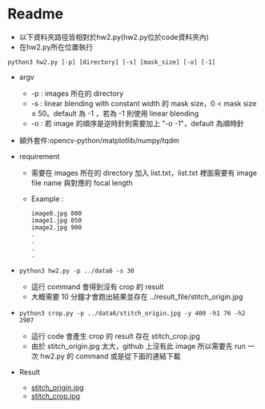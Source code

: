 # Readme

* 以下資料夾路徑皆相對於hw2.py(hw2.py位於code資料夾內)
* 在hw2.py所在位置執行

```shell
python3 hw2.py [-p] [directory] [-s] [mask_size] [-o] [-1]
```

* argv

  * -p : images 所在的 directory
  * -s : linear blending with constant width 的 mask size，0 $<$ mask size $\le$ 50。default 為 -1 ，若為 -1 則使用 linear blending
  * -o : 若 image 的順序是逆時針則需要加上 "-o -1"，default 為順時針 
  
  
* 額外套件:opencv-python/matplotlib/numpy/tqdm

* requirement 

  * 需要在 images 所在的 directory 加入 list.txt，list.txt 裡面需要有 image file name 與對應的 focal length

  * Example : 

    ```shell
    image0.jpg 800
    image1.jpg 850
    image2.jpg 900
    .
    .
    .
    .
    ```

* ```shell
  python3 hw2.py -p ../data6 -s 30
  ```

  * 這行 command 會得到沒有 crop 的 result
  * 大概需要 10 分鐘才會跑出結果並存在 ../result_file/stitch_origin.jpg 

  

* ```shell
  python3 crop.py -p ../data6/stitch_origin.jpg -y 400 -h1 76 -h2 2907
  ```

  * 這行 code 會產生 crop 的 result 存在 stitch_crop.jpg
  * 由於 stitch_origin.jpg  太大，github 上沒有此 image 所以需要先 run 一次 hw2.py 的 command 或是從下面的連結下載 
* Result
  * [stitch_origin.jpg](https://drive.google.com/file/d/1ecNLq5LF08QRznbc601VFDurU7OrPemq/view?usp=sharing)
  * [stitch_crop.jpg](https://drive.google.com/file/d/1PRwAjn21iteifR2fLN2gJdw2GiOyAjpx/view?usp=sharing)

